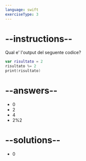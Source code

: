 ```yaml
---
language: swift
exerciseType: 3
---
```


# --instructions--

Qual e' l'output del seguente codice?
```swift
var risultato = 2
risultato %= 2
print(risultato)
```

# --answers--

- 0
- 2
- 4
- 2%2

# --solutions--

- 0
